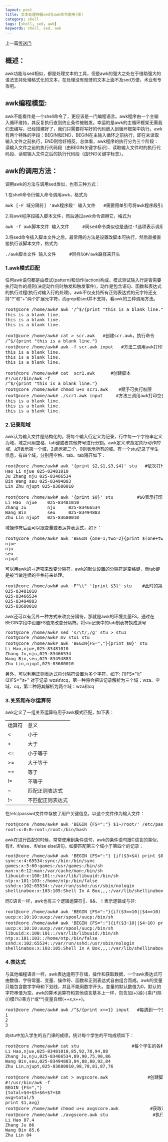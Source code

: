 ```yaml
---
layout: post
title: 文本处理神器sed与awk命令使用(续)
category: shell
tags: [shell, sed, awk]
keywords: shell, sed, awk
---
```


上一篇[传送门](http://gayyzxyx.github.com/shell/2013/02/24/Sed-And-Awk/)

## 概述：
awk功能与sed相似，都是处理文本的工具，但是awk的强大之处在于借助强大的语法支持处理格式化的文本，在处理没有规律的文本上面不及sed方便，术业有专攻吧。

## awk编程模型:

awk不能看作是一个shell命令了，更应该是一门编程语言。awk程序由一个主输入循环维持，其反复执行直到终止条件被触发。幸运的是awk的主循环框架无需我们去编写，已经搭建好了，我们只需要将写好的代码嵌入到循环框架中执行。awk有两个特殊的字段：BEGIN和END，BEGIN在主输入循环之前执行，即在未读取输入文件之前执行，END则恰好相反。总体看，awk程序的执行分为三个阶段：读输入文件之前的执行代码段（由BEGIN关键字标识）、读取输入文件时的执行代码段、读取输入文件之后的执行代码段（由END关键字标志）。

## awk的调用方法：
调用awk的方法与调用sed类似，也有三种方式：

1\.在shell命令行输入命令调用awk，格式为	

<pre>awk [-F 域分隔符] 'awk程序段' 输入文件   #需要用单引号将awk程序段引起来</pre>

2\.将awk程序段插入脚本文件，然后通过awk命令调用它，格式为

<pre>awk -f awk脚本文件 输入文件     #同sed命令类似也是通过-f选项表示调用脚本文件</pre>

3\.将sed命令插入脚本文件之后，最常用的方法是设置改脚本可执行，然后直接直接执行该脚本文件，格式为

<pre>./awk脚本文件 输入文件     #同样以#/awk路径来开头</pre>

### 1\.awk模式匹配

任何awk语句都是由模式(pattern)和动作(action)构成，模式测试输入行是否需要执行动作的规则(决定动作何时触发和触发事件)，动作是包含语句、函数和表达式的执行过程(执行对输入行的处理)，awk不仅支持所有正则表达式的元字符还支持"?"和"+"两个扩展元字符，而grep和sed并不支持，看awk的三种调用方法。

<pre>
root@core /home/awk# awk '/^$/{print "this is a blank line."}' input    #方法一调用awk打印空白行
this is a blank line.
this is a blank line.
this is a blank line.

root@core /home/awk# cat &gt; scr.awk   #创建scr.awk，执行命令
/^$/{print "this is a blank line."}
root@core /home/awk# awk -f scr.awk input   #方法二调用awk打印空白行
this is a blank line.
this is a blank line.
this is a blank line.

root@core /home/awk# cat  scr1.awk      #创建脚本
#!/usr/bin/awk -f
/^$/{print "this is a blank line."}
root@core /home/awk# chmod u+x scr1.awk    #赋予可执行权限
root@core /home/awk# ./scr1.awk input     #方法三调用awk打印空白行
this is a blank line.
this is a blank line.
this is a blank line.
</pre>

### 2\.记录和域

awk认为输入文件是结构化的，将每个输入行定义为记录，行中每一个字符串定义为域，域之间用空格、tab键或者其他符号进行分割。awk定义$来指定执行动作的域，如$1表示第一个域，$2表示第二个，$0则表示所有的域。有一个stu记录了学生信息，有四个域，分别用空格、tab、tab隔开如下：

<pre>
root@core /home/awk# awk '{print $2,$1,$3,$4}' stu   #依次打印第二个。第一个、第三个、第四个域
Hao Li njue 025-83481010
Ju Zhang nju 025-83466534
Bin Wang seu 025-83494883
Lin Zhu njupt 025-83680010

root@core /home/awk# awk '{print $0}' stu         #$0表示打印所有域
Li Hao  njue    025-83481010
Zhang Ju        nju     025-83466534
Wang Bin        seu     025-83494883
Zhu Lin njupt   025-83680010
</pre>

域操作符后面可以跟变量或者运算表达式，如下：

<pre>
root@core /home/awk# awk 'BEGIN {one=1;two=2}{print $(one+two)}' stu   #打印第三个域
njue
nju
seu
njupt
</pre>

可以用awk的`-F`选项来改变分隔符，awk的默认设置的分隔符是空格键，而tab键是被当做连续的空格符来处理。

<pre>
root@core /home/awk# awk -F"\t" '{print $3}' stu    #此时的第三个域则是电话号码那列
025-83481010
025-83466534
025-83494883
025-83680010
</pre>

awk还可以有另外一种方式来改变分隔符，那就是awk的环境变量FS，通过在BEGIN字段中设置FS值来改变分隔符。将stu记录中的tab制表符换成逗号

<pre>
root@core /home/awk# sed 's/\t/,/g' stu &gt; stu1
root@core /home/awk# mv stu1 stu
root@core /home/awk# awk 'BEGIN{FS=","}{print $0}' stu              #打印替换后的结果
Li Hao,njue,025-83481010
Zhang Ju,nju,025-83466534
Wang Bin,seu,025-83494883
Zhu Lin,njupt,025-83680010
</pre>

另外，可以利用正则表达式将分隔符设置为多个字符，如下:
(1)FS="\t"
(2)FS="\t+"
对于记录 wza\t\tcq，第一种将会把该记录解析为三个域：wza、空域、cq，第二种将其解析为两个域：wza和cq

### 3\.关系和布尔运算符

awk定义了一组关系运算符用于awk模式匹配，如下表：

<table class="table table-bordered table-striped">
    <tr><td>运算符</td><td>意义</td></tr>
    <tr><td>&lt;</td><td>小于</td></tr>
    <tr><td>></td><td>大于</td></tr>
    <tr><td>&lt;=</td><td>小于等于</td></tr>
    <tr><td>>=</td><td>大于等于</td></tr>
    <tr><td>==</td><td>等于</td></tr>
    <tr><td>!=</td><td>不等于</td></tr>
    <tr><td>~</td><td>匹配正则表达式</td></tr>
    <tr><td>!~</td><td>不匹配正则表达式</td></tr>
</table>

在/etc/passwd文件中存放了用户关键信息，以这个文件作为输入文件：

<pre>
root@core /home/awk# awk 'BEGIN {FS=":"} $1~/root/' /etc/passwd   #在第一个域中找出包含root关键字的记录
root:x:0:0:root:/root:/bin/bash
</pre>
	
awk在进行匹配的时候，常常使用到条件语句，awk的条件语句跟C语言的类似，有if、if/else、if/else else语句，如要匹配第三个域小于第四个的记录：

<pre>
root@core /home/awk# awk 'BEGIN {FS=":"} {if($3&lt;$4) print $0}' /etc/passwd
sync:x:4:65534:sync:/bin:/bin/sync
games:x:5:60:games:/usr/games:/bin/sh
man:x:6:12:man:/var/cache/man:/bin/sh
libuuid:x:100:101::/var/lib/libuuid:/bin/sh
ntp:x:101:103::/home/ntp:/bin/false
sshd:x:102:65534::/var/run/sshd:/usr/sbin/nologin
shellinabox:x:103:105:Shell In A Box,,,:/var/lib/shellinabox:/bin/false
</pre>

同C语言一样，awk也有三个逻辑运算符||、&amp;&amp;、！表示逻辑或与非:

<pre>
root@core /home/awk# awk 'BEGIN {FS=":"}{if($3==10||$4==10) print $0' /etc/passwd  #匹配第三域或者第四域等于10的
uucp:x:10:10:uucp:/var/spool/uucp:/bin/sh
root@core /home/awk# awk 'BEGIN {FS=":"}{if($3~10||$4~10) print $0}' /etc/passwd    #匹配第三域或者第四域包含10的
uucp:x:10:10:uucp:/var/spool/uucp:/bin/sh
libuuid:x:100:101::/var/lib/libuuid:/bin/sh
ntp:x:101:103::/home/ntp:/bin/false
sshd:x:102:65534::/var/run/sshd:/usr/sbin/nologin
shellinabox:x:103:105:Shell In A Box,,,:/var/lib/shellinabox:/bin/false
</pre>

### 4\.表达式

与其他编程语言一样，awk表达适用于存储，操作和获取数据，一个awk表达式可由数值、字符常量、变量、操作符、函数和正则表达式自由组合而成。awk的变量只能包含数字字母和下划线，并且不能用数字开头。变量的默认数值为0，默认的字符串值为空。awk的算术运算符和其他语言基本上一样，包含加(+)减(-)乘(*)除(/)模(%)乘方(^或**)变量自增(++x,x++)。

<pre>
root@core /home/awk# awk /^$/{print x+=1} input   #每遇到一个空白行就加1
1
2
3
</pre>
	
向stu中加入学生的五门课的成绩，统计每个学生的平均成绩如下：

<pre>
root@core /home/awk# cat stu                    #每个学生的各科目成绩
Li Hao,njue,025-83481010,85,92,78,94,88
Zhang Ju,nju,025-83466534,89,90,75,90,86
Wang Bin,seu,025-83494883,84,88,80,92,84
Zhu Lin,njupt,025-83680010,98,78,81,87,76

root@core /home/awk# cat &gt; avgscore.awk               #创建脚本，统计学生平均成绩
#!/usr/bin/awk -f
BEGIN {FS=","}
{total=$4+$5+$6+$7+$8
avg=total/5
print $1,avg}
root@core /home/awk# chmod u+x avgscore.awk            #获取可执行权限
root@core /home/awk# ./avgscore.awk stu                 #执行结果
Li Hao 87.4
Zhang Ju 86
Wang Bin 85.6
Zhu Lin 84
</pre>




